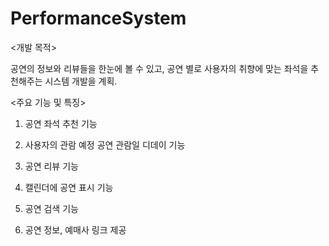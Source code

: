 # PerformanceSystem
<개발 목적>

 공연의 정보와 리뷰들을 한눈에 볼 수 있고, 공연 별로 사용자의 취향에 맞는 좌석을 추천해주는 시스템 개발을 계획.

<주요 기능 및 특징>

1. 공연 좌석 추천 기능

2. 사용자의 관람 예정 공연 관람일 디데이 기능

3. 공연 리뷰 기능

4. 캘린더에 공연 표시 기능

5. 공연 검색 기능

6. 공연 정보, 예매사 링크 제공
